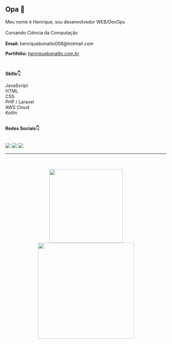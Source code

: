    <div>
        <h2>Opa 👋</h2>
         <p>Meu nome é Henrique, sou desenvolvedor WEB/DevOps<br><br> Cursando Ciência da Computação <br><br> <strong>Email:</strong> henriquebonatto008@hotmail.com</p>
         <p><strong>Portifólio:</strong> <a href="https://henriquebonatto.com.br">henriquebonatto.com.br</a></p>
    </div><br>

   **Skills👇**
  <div style="display: inline_block">
        JavaScript <br>
        HTML <br>
        CSS <br>
        PHP / Laravel <br>
        AWS Cloud <br>
        Kotlin <br><br>
   
**Redes Sociais👇**
 <div> 
        <br><a href="https://www.instagram.com/henrique_natto/" target="_blank"><img src="https://img.shields.io/badge/-Instagram-%23E4405F?style=for-the-badge&logo=instagram&logoColor=white" target="_blank"></a>
        <a href = "henriquebonatto008@hotmail.com"><img src="https://img.shields.io/badge/-Gmail-%23333?style=for-the-badge&logo=gmail&logoColor=white" target="_blank"></a>
        <a href="https://www.linkedin.com/in/henbonatto/" target="_blank"><img src="https://img.shields.io/badge/-LinkedIn-%230077B5?style=for-the-badge&logo=linkedin&logoColor=white" target="_blank"></a><br><hr>
       
  </div><br><br>
    
  <div align="center">
        <img height="230em" src="https://github-readme-stats.vercel.app/api?username=nattohen&theme=dracula"/>
        <img height="300em" src="https://github-readme-stats.vercel.app/api/top-langs/?username=nattohen&langs_count=7&theme=dracula"/>
    </div>
